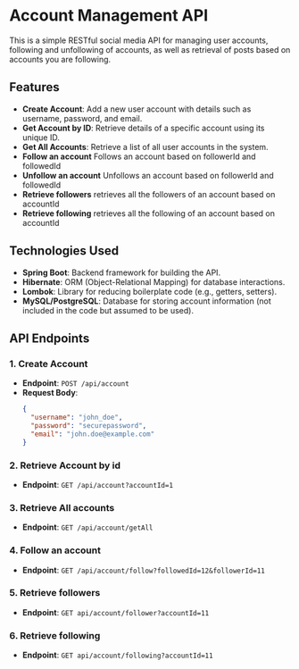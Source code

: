 # Account Management API

This is a simple RESTful social media API for managing user accounts, following and unfollowing of accounts, as well as retrieval of posts based on accounts you are following.

## Features

- **Create Account**: Add a new user account with details such as username, password, and email.
- **Get Account by ID**: Retrieve details of a specific account using its unique ID.
- **Get All Accounts**: Retrieve a list of all user accounts in the system.
- **Follow an account** Follows an account based on followerId and followedId
- **Unfollow an account** Unfollows an account based on followerId and followedId
- **Retrieve followers** retrieves all the followers of an account based on accountId
- **Retrieve following** retrieves all the following of an account based on accountId
## Technologies Used

- **Spring Boot**: Backend framework for building the API.
- **Hibernate**: ORM (Object-Relational Mapping) for database interactions.
- **Lombok**: Library for reducing boilerplate code (e.g., getters, setters).
- **MySQL/PostgreSQL**: Database for storing account information (not included in the code but assumed to be used).

## API Endpoints

### 1. Create Account
- **Endpoint**: `POST /api/account`
- **Request Body**:
  ```json
  {
    "username": "john_doe",
    "password": "securepassword",
    "email": "john.doe@example.com"
  }

### 2. Retrieve Account by id
- **Endpoint**: `GET /api/account?accountId=1`

### 3. Retrieve All accounts
- **Endpoint**: `GET /api/account/getAll`

### 4. Follow an account
- **Endpoint**: `GET /api/account/follow?followedId=12&followerId=11`

### 5. Retrieve followers
- **Endpoint**: `GET api/account/follower?accountId=11`

### 6. Retrieve following
- **Endpoint**: `GET api/account/following?accountId=11`